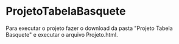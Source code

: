 # ProjetoTabelaBasquete
Para executar o projeto fazer o download da pasta "Projeto Tabela Basquete" e executar o arquivo Projeto.html.
